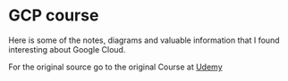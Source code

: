 # GCP course 
Here is some of the notes, diagrams and valuable information that I found interesting about Google Cloud. 

For the original source go to the original Course at [Udemy](https://www.udemy.com/course/google-cloud-certification-associate-cloud-engineer/)